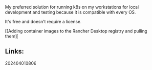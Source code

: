 
My preferred solution for running k8s on my workstations for local development and testing because it is compatible with every OS.

It's free and doesn't require a license.

[[Adding container images to the Rancher Desktop registry and pulling them]]

## Links:



202404010806